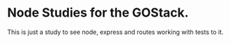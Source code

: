 # Node Studies for the GOStack.

This is just a study to see node, express and routes working with tests to it.

